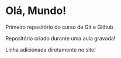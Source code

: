 # Olá, Mundo!
 Primeiro repositório do curso de Git e Github

Repositório criado durante uma aula gravada!

Linha adicionada diretamente no site!
